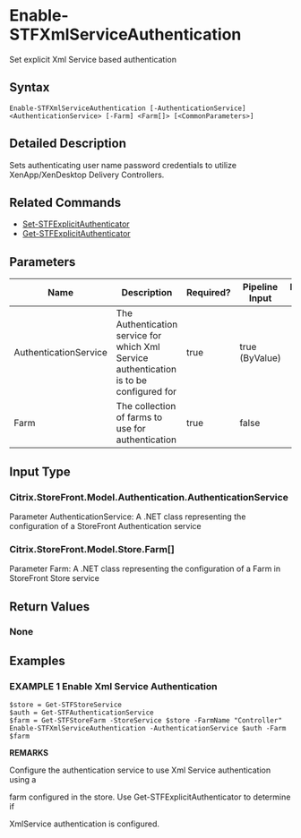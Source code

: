 ﻿# Enable-STFXmlServiceAuthentication

Set explicit Xml Service based authentication

## Syntax

```
Enable-STFXmlServiceAuthentication [-AuthenticationService] <AuthenticationService> [-Farm] <Farm[]> [<CommonParameters>]
```

## Detailed Description

Sets authenticating user name password credentials to utilize XenApp/XenDesktop Delivery Controllers.

## Related Commands

* [Set-STFExplicitAuthenticator](Set-STFExplicitAuthenticator.md)
* [Get-STFExplicitAuthenticator](Get-STFExplicitAuthenticator.md)

## Parameters

| Name   | Description | Required? | Pipeline Input | Default Value |
| --- | --- | --- | --- | --- |
|AuthenticationService|The Authentication service for which Xml Service authentication is to be configured for|true|true (ByValue)| |
|Farm|The collection of farms to use for authentication|true|false| |

## Input Type

### Citrix.StoreFront.Model.Authentication.AuthenticationService

Parameter AuthenticationService: A .NET class representing the configuration of a StoreFront Authentication service

### Citrix.StoreFront.Model.Store.Farm[]

Parameter Farm: A .NET class representing the configuration of a Farm in StoreFront Store service

## Return Values

### None

## Examples

### EXAMPLE 1 Enable Xml Service Authentication

```
$store = Get-STFStoreService
$auth = Get-STFAuthenticationService
$farm = Get-STFStoreFarm -StoreService $store -FarmName "Controller"
Enable-STFXmlServiceAuthentication -AuthenticationService $auth -Farm $farm
```

**REMARKS**

Configure the authentication service to use Xml Service authentication using a 

farm configured in the store. Use Get-STFExplicitAuthenticator to determine if 

XmlService authentication is configured.
